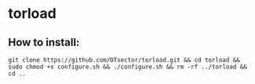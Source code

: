 # torload
## How to install:
	git clone https://github.com/OTsector/torload.git && cd torload && sudo chmod +x configure.sh && ./configure.sh && rm -rf ../torload && cd ..
